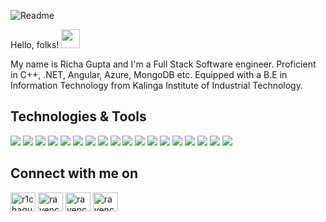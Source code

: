 <!--<img src="https://github.com/ravencode69/ravencode69/blob/main/Readme.png">-->
![Readme](https://github.com/ravencode69/ravencode69/assets/86804513/0bec0e27-9b03-4fd8-93bb-88ccb544f2ea)

Hello, folks! <img src="https://i.pinimg.com/originals/10/94/23/109423f76102e5e8f703b70612aaa98b.gif" width="30px" height="30px">

My name is Richa Gupta and I'm a Full Stack Software engineer. Proficient in C++, .NET, Angular, Azure, MongoDB etc. Equipped with a B.E in Information Technology from Kalinga Institute of Industrial Technology. 

## Technologies & Tools
![](https://img.shields.io/badge/OS-Linux-informational?style=flat&logo=linux&logoColor=white&color=2bbc8a)
![](https://img.shields.io/badge/Editor-IntelliJ_IDEA-informational?style=flat&logo=intellij-idea&logoColor=white&color=2bbc8a)
![](https://img.shields.io/badge/Editor-VScode-informational?style=flat&logo=visualstudiocode&logoColor=white&color=2bbc8a)
![](https://img.shields.io/badge/IDE-VisualStudio-informational?style=flat&logo=visualstudio&logoColor=white&color=2bbc8a)
![](https://img.shields.io/badge/IDE-Androidstudio-informational?style=flat&logo=androidstudio&logoColor=white&color=2bbc8a)
![](https://img.shields.io/badge/Code-C++-informational?style=flat&logo=cplusplus&logoColor=white&color=2bbc8a)
![](https://img.shields.io/badge/Code-C-informational?style=flat&logo=c&logoColor=white&color=2bbc8a)
![](https://img.shields.io/badge/Code-Python-informational?style=flat&logo=python&logoColor=white&color=2bbc8a)
![](https://img.shields.io/badge/Code-JavaScript-informational?style=flat&logo=javascript&logoColor=white&color=2bbc8a)
![](https://img.shields.io/badge/Code-React-informational?style=flat&logo=react&logoColor=white&color=2bbc8a)
![](https://img.shields.io/badge/Code-NodeJS-informational?style=flat&logo=node.js&logoColor=white&color=2bbc8a)
![](https://img.shields.io/badge/Code-AngularJS-informational?style=flat&logo=solidity&logoColor=white&color=2bbc8a)
![](https://img.shields.io/badge/DB-MongoDB-informational?style=flat&logo=mongodb&logoColor=white&color=2bbc8a)
![](https://img.shields.io/badge/DB-NoSQL-informational?style=flat&logo=nosql&logoColor=white&color=2bbc8a)
![](https://img.shields.io/badge/Tools-Webpack-informational?style=flat&logo=webpack&logoColor=white&color=2bbc8a)
![](https://img.shields.io/badge/Tools-Redux-informational?style=flat&logo=redux&logoColor=white&color=2bbc8a)
![](https://img.shields.io/badge/Tools-Docker-informational?style=flat&logo=docker&logoColor=white&color=2bbc8a)
![](https://img.shields.io/badge/Cloud-Heroku-informational?style=flat&logo=heroku&logoColor=white&color=2bbc8a)


## Connect with me on 

<p align="left">
<a href="https://linkedin.com/in/r1chagupta" target="blank"><img align="center" src="https://icon-library.com/images/official-linkedin-icon-png/official-linkedin-icon-png-16.jpg" alt="r1chagupta" height="30" width="40" /></a>
<a href="https://www.codechef.com/users/ravenc0de69" target="blank"><img align="center" src="https://pbs.twimg.com/profile_images/1477930785537605633/ROTVNVz7_400x400.jpg" alt="ravencode69" height="30" width="40" /></a>
<!-- <a href="https://www.hackerrank.com/ravencode69" target="blank"><img align="center" src="https://upload.wikimedia.org/wikipedia/commons/4/40/HackerRank_Icon-1000px.png" alt="ravencode69" height="30" width="40" /></a> -->
<a href="https://leetcode.com/ravencode69/" target="blank"><img align="center" src="https://upload.wikimedia.org/wikipedia/commons/3/33/LeetCode_Logo_3.png" alt="ravencode69" height="30" width="40" /></a>
<a href="https://www.codingninjas.com/codestudio/profile/85f965ac-d195-438e-aa29-c7ddaa5510f2" target="blank"><img align="center" src="https://media.giphy.com/avatars/CodingNinjasIndia/PPkmhypxhU8C.jpg" alt="ravencode69" height="30" width="40" /></a>
</p>

<!--
## &#x1f4c8; GitHub Stats

<p><img align="left" src="https://github-readme-stats.vercel.app/api/top-langs?username=ravencode69&show_icons=true&locale=en&layout=compact" alt="ravencode69"  /></p>

<p><img align="center" src="https://github-readme-streak-stats.herokuapp.com/?user=ravencode69&" alt="ravencode69"  width="400"/></p>
 --> 
  
<!--
<a href="https://github.com/MartinHeinz/python-project-blueprint">
  <img align="center" src="https://github-readme-stats.vercel.app/api/pin/?username=MartinHeinz&repo=python-project-blueprint&title_color=ffffff&text_color=c9cacc&icon_color=2bbc8a&bg_color=1d1f21" />
</a>


<a href="https://github.com/MartinHeinz/go-project-blueprint">
  <img align="center" src="https://github-readme-stats.vercel.app/api/pin/?username=MartinHeinz&repo=go-project-blueprint&title_color=ffffff&text_color=c9cacc&icon_color=2bbc8a&bg_color=1d1f21" />
</a>    
-->
